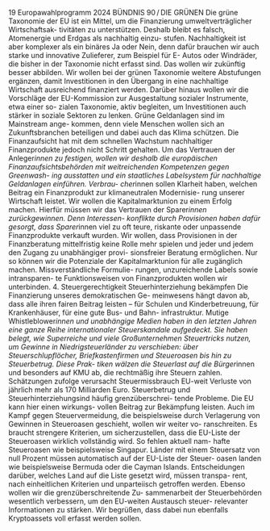 19
Europawahlprogramm 2024
BÜNDNIS 90 / DIE GRÜNEN 
Die grüne Taxonomie der EU ist ein Mittel, um die 
Finanzierung umweltverträglicher Wirtschaftsak-
tivitäten zu unterstützen. Deshalb bleibt es falsch, 
Atomenergie und Erdgas als nachhaltig einzu-
stufen. Nachhaltigkeit ist aber komplexer als ein 
binäres Ja oder Nein, denn dafür brauchen wir auch 
starke und innovative Zulieferer, zum Beispiel für E-
Autos oder Windräder, die bisher in der Taxonomie 
nicht erfasst sind. Das wollen wir zukünftig besser 
abbilden. Wir wollen bei der grünen Taxonomie 
weitere Abstufungen ergänzen, damit Investitionen 
in den Übergang in eine nachhaltige Wirtschaft 
ausreichend finanziert werden. Darüber hinaus 
wollen wir die Vorschläge der EU-Kommission zur 
Ausgestaltung sozialer Instrumente, etwa einer so-
zialen Taxonomie, aktiv begleiten, um Investitionen 
auch stärker in soziale Sektoren zu lenken.
Grüne Geldanlagen sind im Mainstream ange-
kommen, denn viele Menschen wollen sich an 
Zukunftsbranchen beteiligen und dabei auch das 
Klima schützen. Die Finanzaufsicht hat mit dem 
schnellen Wachstum nachhaltiger Finanzprodukte 
jedoch nicht Schritt gehalten. Um das Vertrauen 
der Anleger*innen zu festigen, wollen wir deshalb 
die europäischen Finanzaufsichtsbehörden mit 
weitreichenden Kompetenzen gegen Greenwash-
ing ausstatten und ein staatliches Labelsystem 
für nachhaltige Geldanlagen einführen. Verbrau-
cher*innen sollen Klarheit haben, welchen Beitrag 
ein Finanzprodukt zur klimaneutralen Modernisie-
rung unserer Wirtschaft leistet.
Wir wollen die Kapitalmarktunion zu einem Erfolg 
machen. Hierfür müssen wir das Vertrauen der 
Sparer*innen zurückgewinnen. Denn Interessen-
konflikte durch Provisionen haben dafür gesorgt, 
dass Sparer*innen viel zu oft teure, riskante oder 
unpassende Finanzprodukte verkauft wurden. Wir 
wollen, dass Provisionen in der Finanzberatung 
mittelfristig keine Rolle mehr spielen und jeder 
und jedem den Zugang zu unabhängiger provi-
sionsfreier Beratung ermöglichen. Nur so können 
wir die Potenziale der Kapitalmarktunion für alle 
zugänglich machen. Missverständliche Formulie-
rungen, unzureichende Labels sowie intransparen-
te Funktionsweisen von Finanzprodukten wollen 
wir unterbinden.
4. Steuergerechtigkeit
Steuerhinterziehung bekämpfen
Die Finanzierung unseres demokratischen Ge-
meinwesens hängt davon ab, dass alle ihren fairen 
Beitrag leisten – für Schulen und Kinderbetreuung, 
für Krankenhäuser, für eine gute Bus- und Bahn-
infrastruktur. Mutige Whistleblower*innen und 
unabhängige Medien haben in den letzten Jahren 
eine ganze Reihe internationaler Steuerskandale 
aufgedeckt. Sie haben belegt, wie Superreiche und 
viele Großunternehmen Steuertricks nutzen, um 
Gewinne in Niedrigsteuerländer zu verschieben: 
über Steuerschlupflöcher, Briefkastenfirmen und 
Steueroasen bis hin zu Steuerbetrug. Diese Prak-
tiken wälzen die Steuerlast auf die Bürger*innen 
und besonders auf KMU ab, die rechtmäßig ihre 
Steuern zahlen. Schätzungen zufolge verursacht 
Steuermissbrauch EU-weit Verluste von jährlich 
mehr als 170 Milliarden Euro. Steuerbetrug und 
Steuerhinterziehungsind häufig grenzüberschrei-
tende Probleme. Die EU kann hier einen wirkungs-
vollen Beitrag zur Bekämpfung leisten.
Auch im Kampf gegen Steuervermeidung, die 
beispielsweise durch Verlagerung von Gewinnen 
in Steueroasen geschieht, wollen wir weiter vo-
ranschreiten. Es braucht strengere Kriterien, um 
sicherzustellen, dass die EU-Liste der Steueroasen 
wirklich vollständig wird. So fehlen aktuell nam-
hafte Steueroasen wie beispielsweise Singapur. 
Länder mit einem Steuersatz von null Prozent 
müssen automatisch auf der EU-Liste der Steuer-
oasen landen wie beispielsweise Bermuda oder die 
Cayman Islands. Entscheidungen darüber, welches 
Land auf die Liste gesetzt wird, müssen transpa-
rent, nach einheitlichen Kriterien und unparteiisch 
getroffen werden.
Ebenso wollen wir die grenzüberschreitende Zu-
sammenarbeit der Steuerbehörden wesentlich 
verbessern, um den EU-weiten Austausch steuer-
relevanter Informationen zu stärken. Wir begrüßen, 
dass dabei nun ebenfalls Kryptoassets voll erfasst 
werden sollen.
